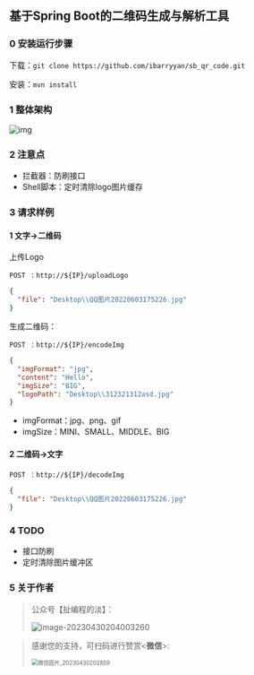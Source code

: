 ## 基于Spring Boot的二维码生成与解析工具

### 0 安装运行步骤

下载：``` git clone https://github.com/ibarryyan/sb_qr_code.git ```

安装：``` mvn install ```

### 1 整体架构

![img](https://ibarryyan.oss-cn-hangzhou.aliyuncs.com/%E8%AE%BE%E8%AE%A1%E5%9B%BE.png)

### 2 注意点

- 拦截器：防刷接口
- Shell脚本：定时清除logo图片缓存

### 3 请求样例

#### 1 文字->二维码

上传Logo

```shell
POST ：http://${IP}/uploadLogo
```

```json
{
  "file": "Desktop\\QQ图片20220603175226.jpg"
}
```

生成二维码：

```shell
POST ：http://${IP}/encodeImg
```

```json
{
  "imgFormat": "jpg",
  "content": "Hello",
  "imgSize": "BIG",
  "logoPath": "Desktop\\312321312asd.jpg"
}
```

- imgFormat：jpg、png、gif
- imgSize：MINI、SMALL、MIDDLE、BIG

#### 2 二维码->文字

```shell
POST ：http://${IP}/decodeImg
```

```json
{
  "file": "Desktop\\QQ图片20220603175226.jpg"
}
```

### 4 TODO

- 接口防刷
- 定时清除图片缓冲区

### 5 关于作者
> 公众号【扯编程的淡】：
>
> ![image-20230430204003260](https://img-blog.csdnimg.cn/56b9c71cee5443048fa4b98ba8d98e82.png?x-oss-process=image/watermark,type_d3F5LXplbmhlaQ,shadow_50,text_Q1NETiBATXJfWWFuTWluZ1hpbg==,size_20,color_FFFFFF,t_70,g_se,x_16)

> 感谢您的支持，可扫码进行赞赏<**微信**>:
>
> <img src="https://img-blog.csdnimg.cn/8233dee0e742434e8e1a1684004a7f4e.png" alt="微信图片_20230430202859" style="zoom: 70%;" />
